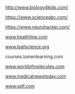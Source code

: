 http://www.biology4kids.com/  

https://www.scienceabc.com/  

https://www.neurohacker.com/ 

www.healthline.com  

www.leafscience.org

courses.lumenlearning.com

www.worldofmolecules.com

www.medicalnewstoday.com

www.self.com 

